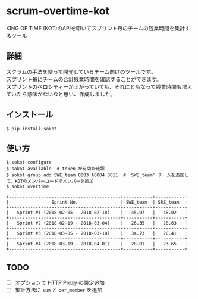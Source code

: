 # scrum-overtime-kot

KING OF TIME (KOT)のAPIを叩いてスプリント毎のチームの残業時間を集計するツール

## 詳細

スクラムの手法を使って開発しているチーム向けのツールです。  
スプリント毎にチームの合計残業時間を確認することができます。  
スプリントのベロシティーが上がっていても、それにともなって残業時間も増えていたら意味がないなと思い、作成しました。


## インストール

```
$ pip install sokot
```

## 使い方

```
$ sokot configure
$ sokot available  # token が有効か確認
$ sokot group add SWE_team 0003 A0004 0011  # 'SWE_team' チームを追加して、KOTのメンバーコードでメンバーを追加
$ sokot overtime

+------------------------------------------+-----------+-----------+
|                Sprint No.                | SWE_team  | SRE_team  |
+------------------------------------------+-----------+-----------+
|   Sprint #1 (2018-02-05 - 2018-02-18)    |   45.97   |   48.02   |
+------------------------------------------+-----------+-----------+
|   Sprint #2 (2018-02-19 - 2018-03-04)    |   26.35   |   28.63   |
+------------------------------------------+-----------+-----------+
|   Sprint #3 (2018-03-05 - 2018-03-18)    |   34.73   |   20.41   |
+------------------------------------------+-----------+-----------+
|   Sprint #4 (2018-03-19 - 2018-04-01)    |   28.01   |   23.65   |
+------------------------------------------+-----------+-----------+
```

## TODO
* [ ] オプションで HTTP Proxy の設定追加
* [ ] 集計方法に `sum` と `per_member` を追加
